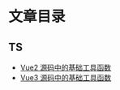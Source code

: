 # 文章目录

## TS

- [Vue2 源码中的基础工具函数](/articles/ts/basic-utility-functions-in-vue2-source-code)
- [Vue3 源码中的基础工具函数](/articles/ts/basic-utility-functions-in-vue3-source-code)

